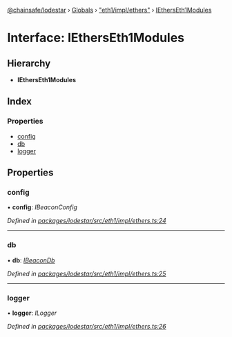 [@chainsafe/lodestar](../README.md) › [Globals](../globals.md) › ["eth1/impl/ethers"](../modules/_eth1_impl_ethers_.md) › [IEthersEth1Modules](_eth1_impl_ethers_.ietherseth1modules.md)

# Interface: IEthersEth1Modules

## Hierarchy

* **IEthersEth1Modules**

## Index

### Properties

* [config](_eth1_impl_ethers_.ietherseth1modules.md#config)
* [db](_eth1_impl_ethers_.ietherseth1modules.md#db)
* [logger](_eth1_impl_ethers_.ietherseth1modules.md#logger)

## Properties

###  config

• **config**: *IBeaconConfig*

*Defined in [packages/lodestar/src/eth1/impl/ethers.ts:24](https://github.com/ChainSafe/lodestar/blob/533caff9e/packages/lodestar/src/eth1/impl/ethers.ts#L24)*

___

###  db

• **db**: *[IBeaconDb](_db_api_beacon_interface_.ibeacondb.md)*

*Defined in [packages/lodestar/src/eth1/impl/ethers.ts:25](https://github.com/ChainSafe/lodestar/blob/533caff9e/packages/lodestar/src/eth1/impl/ethers.ts#L25)*

___

###  logger

• **logger**: *ILogger*

*Defined in [packages/lodestar/src/eth1/impl/ethers.ts:26](https://github.com/ChainSafe/lodestar/blob/533caff9e/packages/lodestar/src/eth1/impl/ethers.ts#L26)*
